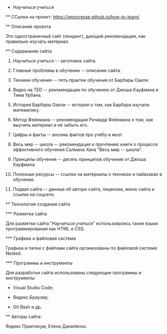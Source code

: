 * Научиться учиться

** ССылка на проект: https://wprocesse.github.io/how-to-learn/

** Описание проекта

Это одностраничный сайт (лендинг), дающий рекомендации, как правильно изучать материал.


** Содержание сайта

1. Научиться учиться -- заголовок сайта.

2. Главные проблемы в обучении -- описание сайта.

3. Техники обучения -- пять практик обучения от Барбары Оакли.

4. Видео на TED -- рекомендации по обучению от Джоша Кауфмана и Тима Урбана.

5. История Барбары Оакли -- история о том, как Барбара изучала математику.

6. Метод Фейнмана -- рекомендации Ричарда Фейнмана о том, как выучить материал и не забыть его.

7. Цифры и факты -- восемь фактов про учёбу и мозг.

8. Весь мир -- школа -- рекомендация к прочтению книги о процессе эффективного обучения Салмана Хана "Весь мир -- школа".

9. Принципы обучения -- десять принципов обучения от Джоша Кауфмана.

10. Полезные ресурсы -- ссылки на материалы о техниках и лайвхаках в обучении.

11. Подвал сайта -- данные об авторе сайта, лицензии, меню сайта и ссылки на соцсети.


** Технологии создания сайта

*** Разметка сайта

Для разметки сайта "Научиться учиться" использовались такие языки программирования как HTML и CSS.


*** Графика и файловая система

Графика и папки с файлами сайта организованы по файловой системе Nested.


*** Программы и инструменты

Для разработки сайта использованы следующие программы и инструменты:

- Visual Studio Code;

- Яндекс.Браузер;

- Git Bash и др.


** Авторы сайта:

Яндекс Практикум, Елена Данилёнок.


